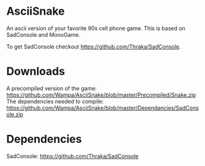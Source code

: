 AsciiSnake
==========
An ascii version of your favorite 90s cell phone game.  This is based on SadConsole and MonoGame.

To get SadConsole checkout https://github.com/Thraka/SadConsole. 

Downloads
=========
A precompiled version of the game:  https://github.com/Wampa/AsciiSnake/blob/master/Precompiled/Snake.zip
The dependencies needed to compile:  https://github.com/Wampa/AsciiSnake/blob/master/Dependancies/SadConsole.zip


Dependencies
============
SadConsole: https://github.com/Thraka/SadConsole





